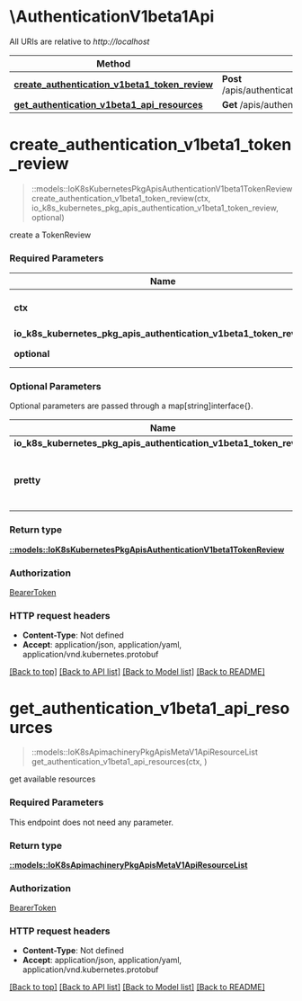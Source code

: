 # \AuthenticationV1beta1Api

All URIs are relative to *http://localhost*

Method | HTTP request | Description
------------- | ------------- | -------------
[**create_authentication_v1beta1_token_review**](AuthenticationV1beta1Api.md#create_authentication_v1beta1_token_review) | **Post** /apis/authentication.k8s.io/v1beta1/tokenreviews | 
[**get_authentication_v1beta1_api_resources**](AuthenticationV1beta1Api.md#get_authentication_v1beta1_api_resources) | **Get** /apis/authentication.k8s.io/v1beta1/ | 


# **create_authentication_v1beta1_token_review**
> ::models::IoK8sKubernetesPkgApisAuthenticationV1beta1TokenReview create_authentication_v1beta1_token_review(ctx, io_k8s_kubernetes_pkg_apis_authentication_v1beta1_token_review, optional)


create a TokenReview

### Required Parameters

Name | Type | Description  | Notes
------------- | ------------- | ------------- | -------------
 **ctx** | **context.Context** | context containing the authentication | nil if no authentication
  **io_k8s_kubernetes_pkg_apis_authentication_v1beta1_token_review** | [**IoK8sKubernetesPkgApisAuthenticationV1beta1TokenReview**](IoK8sKubernetesPkgApisAuthenticationV1beta1TokenReview.md)|  | 
 **optional** | **map[string]interface{}** | optional parameters | nil if no parameters

### Optional Parameters
Optional parameters are passed through a map[string]interface{}.

Name | Type | Description  | Notes
------------- | ------------- | ------------- | -------------
 **io_k8s_kubernetes_pkg_apis_authentication_v1beta1_token_review** | [**IoK8sKubernetesPkgApisAuthenticationV1beta1TokenReview**](IoK8sKubernetesPkgApisAuthenticationV1beta1TokenReview.md)|  | 
 **pretty** | **String**| If &#39;true&#39;, then the output is pretty printed. | 

### Return type

[**::models::IoK8sKubernetesPkgApisAuthenticationV1beta1TokenReview**](io.k8s.kubernetes.pkg.apis.authentication.v1beta1.TokenReview.md)

### Authorization

[BearerToken](../README.md#BearerToken)

### HTTP request headers

 - **Content-Type**: Not defined
 - **Accept**: application/json, application/yaml, application/vnd.kubernetes.protobuf

[[Back to top]](#) [[Back to API list]](../README.md#documentation-for-api-endpoints) [[Back to Model list]](../README.md#documentation-for-models) [[Back to README]](../README.md)

# **get_authentication_v1beta1_api_resources**
> ::models::IoK8sApimachineryPkgApisMetaV1ApiResourceList get_authentication_v1beta1_api_resources(ctx, )


get available resources

### Required Parameters
This endpoint does not need any parameter.

### Return type

[**::models::IoK8sApimachineryPkgApisMetaV1ApiResourceList**](io.k8s.apimachinery.pkg.apis.meta.v1.APIResourceList.md)

### Authorization

[BearerToken](../README.md#BearerToken)

### HTTP request headers

 - **Content-Type**: Not defined
 - **Accept**: application/json, application/yaml, application/vnd.kubernetes.protobuf

[[Back to top]](#) [[Back to API list]](../README.md#documentation-for-api-endpoints) [[Back to Model list]](../README.md#documentation-for-models) [[Back to README]](../README.md)

